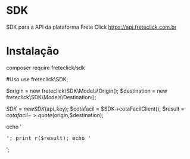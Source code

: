 # SDK

SDK para a API da plataforma Frete Click
https://api.freteclick.com.br


# Instalação
composer require freteclick/sdk

#Uso
use freteclick\SDK;

 $origin = new freteclick\SDK\Models\Origin(); 
 $destination = new freteclick\SDK\Models\Destination();

 $SDK = new SDK($api_key);
 $cotafacil = $SDK->cotaFacilClient();
 $result = $cotafacil->quote($origin,$destination);
 
 echo '<pre>';
 print_r($result);
 echo '</pre>';
